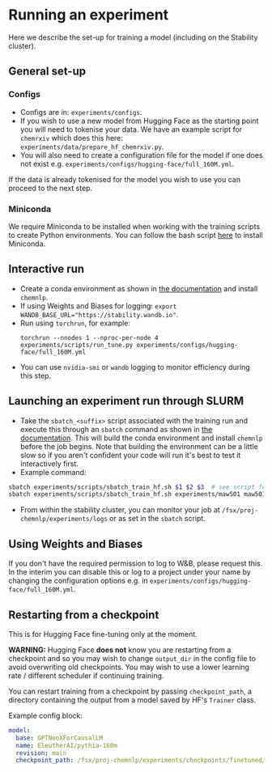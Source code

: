 # Running an experiment

Here we describe the set-up for training a model (including on the Stability cluster).

## General set-up

### Configs

- Configs are in: `experiments/configs`.
- If you wish to use a new model from Hugging Face as the starting point you will need to tokenise your data. We have an example script for `chemrxiv` which does this here: `experiments/data/prepare_hf_chemrxiv.py`.
- You will also need to create a configuration file for the model if one does not exist e.g. `experiments/configs/hugging-face/full_160M.yml`.

If the data is already tokenised for the model you wish to use you can proceed to the next step.

### Miniconda

We require Miniconda to be installed when working with the training scripts to create Python environments. You can follow the bash script [here](https://github.com/OpenBioML/chemnlp/blob/main/experiments/scripts/miniconda_install.sh) to install Miniconda.

## Interactive run

- Create a conda environment as shown in [the documentation](https://github.com/OpenBioML/chemnlp/tree/main/experiments) and install `chemnlp`.
- If using Weights and Biases for logging: `export WANDB_BASE_URL="https://stability.wandb.io"`.
- Run using `torchrun`, for example:
  ```
  torchrun --nnodes 1 --nproc-per-node 4 experiments/scripts/run_tune.py experiments/configs/hugging-face/full_160M.yml
  ```
- You can use `nvidia-smi` or `wandb` logging to monitor efficiency during this step.

## Launching an experiment run through SLURM

- Take the `sbatch_<suffix>` script associated with the training run and execute this through an `sbatch` command as shown in [the documentation](https://github.com/OpenBioML/chemnlp/tree/main/experiments). This will build the conda environment and install `chemnlp` before the job begins. Note that building the environment can be a little slow so if you aren't confident your code will run it's best to test it interactively first.
- Example command:

```bash
sbatch experiments/scripts/sbatch_train_hf.sh $1 $2 $3  # see script for description of arguments
sbatch experiments/scripts/sbatch_train_hf.sh experiments/maw501 maw501 160M_full.yml  # explicit example
```

- From within the stability cluster, you can monitor your job at `/fsx/proj-chemnlp/experiments/logs` or as set in the `sbatch` script.

## Using Weights and Biases

If you don't have the required permission to log to W&B, please request this. In the interim you can disable this or log to a project under your name by changing the configuration options e.g. in `experiments/configs/hugging-face/full_160M.yml`.

## Restarting from a checkpoint

This is for Hugging Face fine-tuning only at the moment.

**WARNING:** Hugging Face **does not** know you are restarting from a checkpoint and so you may wish to change `output_dir` in the config file to avoid overwriting old checkpoints. You may wish to use a lower learning rate / different scheduler if continuing training.

You can restart training from a checkpoint by passing `checkpoint_path`, a directory containing the output from a model saved by HF's `Trainer` class.

Example config block:

```yaml
model:
  base: GPTNeoXForCausalLM
  name: EleutherAI/pythia-160m
  revision: main
  checkpoint_path: /fsx/proj-chemnlp/experiments/checkpoints/finetuned/full_160M/checkpoint-1600 # directory to restart training from
```
